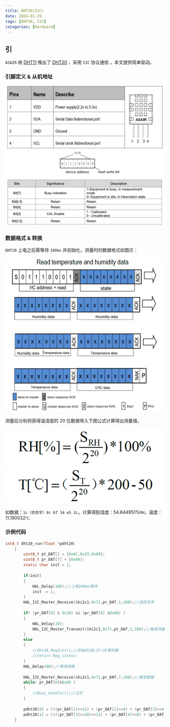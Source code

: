 ```yaml
---
title: DHT20(I2C)
date: 2024-01-29
tags: [DHT20, I2C]
categories: [Hardware]
---
```


## 引

`ASAIR` 继 [DHT11](http://www.aosong.com/en/products-21.html) 推出了 [DHT20](http://www.aosong.com/en/products-67.html) ，采用 `I2C` 协议通信 ，本文提供简单驱动。

### 引脚定义 & 从机地址

![引脚定义](../images/dht20/PinSet.png)
![从机地址](../images/dht20/DevAddress.png)

### 数据格式 & 转换

`DHT20` 上电之后需等待 `100ms` 并初始化，测量时的数据格式如图示：

![数据格式](../images/dht20/DataFormat.png)

测量后分别将获得温湿度的 20 位数据带入下图公式计算得出测量值。

![湿度计算公式](../images/dht20/RH.png)
![温度计算公式](../images/dht20/T.png)

如数据：`1c（状态字）8c 67 34 e5 2c`，计算得到湿度：54.844951%`RH`，温度：11.190032`℃`.

### 示例代码

```c
int8_t dht20_run(float *pdht20)
    {
        uint8_t pt_DAT[] = {0xAC,0x33,0x00};
        uint8_t pr_DAT[7] = {0x00};
        static char init = 1;

        if(init)
        {
            HAL_Delay(100);//上电100ms等待
            init -= 1;
        }
        HAL_I2C_Master_Receive(&hi2c1,0x71,pr_DAT,1,100);//读状态字

        if( (pr_DAT[0] & 0x10) && (pr_DAT[0] &0x08) )
        {
            HAL_Delay(10);
            HAL_I2C_Master_Transmit(&hi2c1,0x71,pt_DAT,3,100);//触发测量
        }
        else
        {
            //dht20_RegInit();//初始化1B\1C\1E寄存器
            //return Reg_status;
        }
        HAL_Delay(80);//等待转换

        HAL_I2C_Master_Receive(&hi2c1,0x71,pr_DAT,7,100);//接受数据
        while( pr_DAT[0]&0x80 )
        {
            //Busy_handler();//正忙
        }

        pdht20[0] = (((pr_DAT[1]<<12) + (pr_DAT[2]<<4) + (pr_DAT[3]>>4))*100.0) / 0xfffff;
        pdht20[1] = ((((pr_DAT[3]<<28)>>12) + (pr_DAT[4]<<8) + (pr_DAT[5]))*200.0) / 0xfffff - 50;
    }
```
